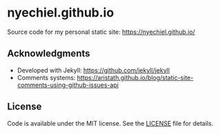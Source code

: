 # nyechiel.github.io

Source code for my personal static site: https://nyechiel.github.io/


## Acknowledgments

* Developed with Jekyll: https://github.com/jekyll/jekyll
* Comments systems: https://aristath.github.io/blog/static-site-comments-using-github-issues-api

## License

Code is available under the MIT license. See the [LICENSE](LICENSE) file for details.

